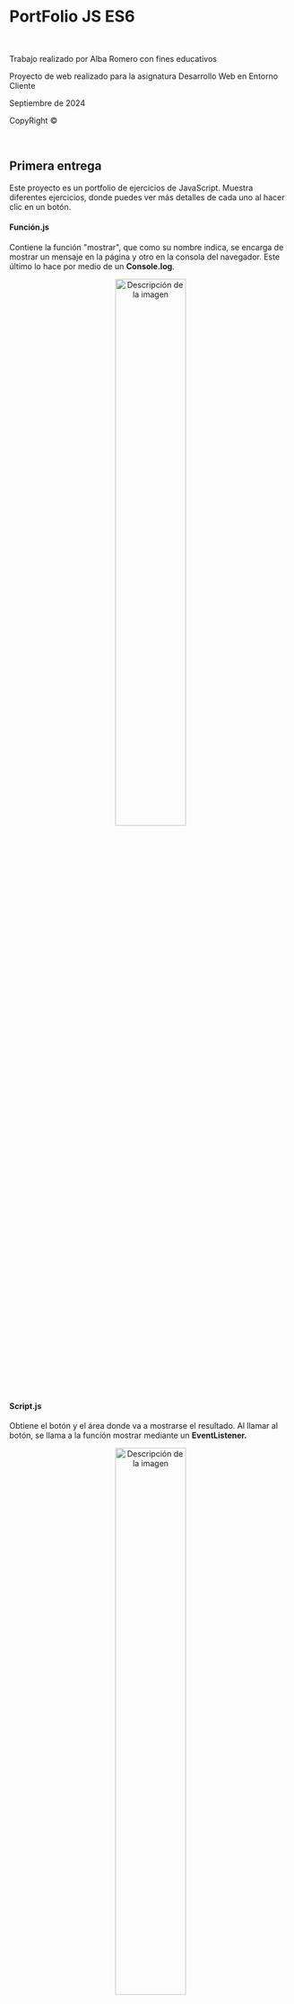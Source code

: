 <h1>PortFolio JS ES6</h1>
<br>
<p>Trabajo realizado por Alba Romero con fines educativos</p>
<p>Proyecto de web realizado para la asignatura Desarrollo Web en Entorno Cliente</p>
<p>Septiembre de 2024</p>
<p>CopyRight ©</p>
<br>
<h2>Primera entrega</h2>
<p>Este proyecto es un portfolio de ejercicios de JavaScript. Muestra diferentes ejercicios, donde puedes ver más detalles de cada uno al hacer clic en un botón.</p>
<h4>Función.js</h4>
<p>Contiene la función "mostrar", que como su nombre indica, se encarga de mostrar un mensaje en la página y otro en la consola del navegador. Este último lo hace por medio de un <strong>Console.log</strong>.</p>
<p align="center">
  <img src="PrimeraEntrega/assets/funcion.js.png" alt="Descripción de la imagen" width="50%">
</p>
<br>
<h4>Script.js</h4>
<p>Obtiene el botón y el área donde va a mostrarse el resultado. Al llamar al botón, se llama a la función mostrar mediante un <strong>EventListener.</strong></p>
<p align="center">
  <img src="PrimeraEntrega/assets/script.js.png" alt="Descripción de la imagen" width="50%">
</p>
<a href="https://albaromero6.github.io/PortFolio-JS-ES6/PrimeraEntrega/index.html" target="_blank">
  <img src="https://img.shields.io/badge/Pulsa_aquí-9acd32?style=for-the-badge" alt="Pulsa aquí">
</a>
<br>
<h2>Segunda entrega</h2>
<p>Este código en JavaScript se activa al cargar la página y se encarga de autenticar a un usuario pidiéndole su nombre de usuario y contraseña. Al inicio, se definen algunas variables que guardan el nombre de usuario y la contraseña correctos, otra para almacenar lo que el usuario ingresa, y una <strong>flag</strong> que controla si este quiere intentarlo de nuevo. Dentro de un bucle, se le pide al usuario que escriba su nombre. Hay varias validaciones:</p>
<ul>
  <li>Si el usuario no escribe nada o cancela, se muestra un <strong>Alert</strong>.</li>
  <li>Si el nombre es demasiado corto, también se avisa con un <strong>Alert</strong>.</li>
  <li>Si el nombre no coincide con el que se tiene guardado, se dice que es incorrecto mediante otro <strong>Alert</strong>.</li>
  <li>Si algo no cuadra, se pregunta si quiere volver a intentarlo mediante un <strong>Confirm</strong>.</li>
  <li>Si el usuario indica que quiere cancelar, el script termina ahí y vuelve al inicio.</li>
  <li>Si el nombre de usuario es correcto, se le solicita que ingrese la contraseña mediante un <strong>Prompt</strong>.</li>
  <li>Si acierta con la contraseña, se le da la bienvenida con otro <strong>Alert</strong> y se muestra el contenido de la página.</li>
  <li>Si se equivoca, se muestra un mensaje de error y se pregunta si quiere intentarlo de nuevo.</li>
  <li>Si acepta, la página se recarga para comenzar de nuevo.</li>
</ul>
<br>

```javascript
"use strict";

window.onload = function() {

    let nombre_usuario_cargado = "Alba";
    let contrasena_cargada = "Romero";
    let nombre_usuario;
    let intentar_de_nuevo = true;

    while (intentar_de_nuevo) 
    {
        nombre_usuario = prompt("Introduzca su nombre de usuario", "Alba");

        if (nombre_usuario === null || nombre_usuario.trim() === "") {
            alert("Debe introducir un nombre de usuario");
        } else if (nombre_usuario.length < 3) {
            alert("El nombre de usuario debe tener al menos tres caracteres");
        } else if (nombre_usuario !== nombre_usuario_cargado) {
            alert("El nombre de usuario introducido es incorrecto");
        } else {
            break;
        }

        // Pregunta si quiere volver a intentarlo
        intentar_de_nuevo = confirm("¿Desea intentarlo de nuevo?");

        if (!intentar_de_nuevo) 
        {
            return; // Sale del bucle si elige "Cancelar"
        }
    }

    // Solo pide la contraseña si el nombre de usuario es correcto
    let contrasena = prompt("Ingrese su contraseña", "Romero");

    if (contrasena === contrasena_cargada) 
    {
        alert("¡Bienvenido!");
        document.getElementById("contenido").style.display = "flex";
    } 
    else 
    {
        alert("La contraseña introducida es incorrecta");
        let de_nuevo = confirm("¿Desea intentarlo de nuevo?");

        if (de_nuevo) 
        {
            location.reload();  // Recarga la página para intentar de nuevo
        }
    }
}
```

<br>
<a href="https://albaromero6.github.io/PortFolio-JS-ES6/SegundaEntrega/index.html" target="_blank">
  <img src="https://img.shields.io/badge/Pulsa_aquí-9acd32?style=for-the-badge" alt="Pulsa aquí">
</a>
<br>
<h2>Tercera entrega</h2>
<p>
Este código JavaScript se ejecuta cuando la página web se carga. Tiene un nombre de usuario y una contraseña guardados ("Alba" y "Romero"). Cuando el usuario envía el formulario de inicio de sesión, el código evita que la página se recargue y recoge los datos que el usuario escribió. Si el nombre de usuario y la contraseña son correctos, oculta el formulario y muestra otro contenido en la página. Si los datos son incorrectos, muestra un mensaje de error y permite que el usuario intente de nuevo. En pocas palabras, este código se encarga de verificar si el usuario puede acceder o no.</p>
<br>

```javascript
"use strict"

window.onload = function() {

    let nombre_usuario_cargado = "Alba";  
    let contrasena_cargada = "Romero";

    const formulario = document.getElementById("formulario_login");

    formulario.onsubmit = function(event) {

        event.preventDefault(); // Evitar que el formulario se envíe automáticamente

        let nombre_usuario = document.getElementById("nombreUsuario").value;        // Obtener usuario
        let contrasena_usuario = document.getElementById("passWordUsuario").value;  // Obtener contraseña

        // Verificar si el nombre y la contraseña coinciden con los valores cargados
        if (nombre_usuario === nombre_usuario_cargado && contrasena_usuario === contrasena_cargada) {
            formulario.style.display = "none";                               // Ocultar formulario 
            document.getElementById("contenido").style.display = "flex";     // Mostrar contenido
        } else {
            // Si los datos son incorrectos, mostrar el mensaje de error y permitir nuevos intentos
            document.getElementById("mensaje_error").style.display = "block"; // Mostrar mensaje de error si los datos son incorrectos
            formulario.querySelector('input[type="submit"]').disabled = false; // Asegurar que el botón no esté deshabilitado
        }
    };
};
````

<br>
<a href="https://albaromero6.github.io/PortFolio-JS-ES6/TerceraEntrega/index.html" target="_blank">
  <img src="https://img.shields.io/badge/Pulsa_aquí-9acd32?style=for-the-badge" alt="Pulsa aquí">
</a>
<br>
<h2>Cuarta entrega</h2>
<h3>Cookies</h3>
<hr>
<p>En esta entrega, en comparación con la anterior, he implementado varias funciones en JavaScript para que el sistema de inicio de sesión (Log In) que ya tenía creado pueda gestionar una sesión utilizando cookies y guardar datos con localStorage. De esta manera, la experiencia del usuario será mucho más cómoda al navegar por nuestra página. Algunas de las funciones que he utilizado son las siguientes:</p>
<br>
<h4>setCookie</h4>
<p align="center">
  <img src="CuartaEntrega/assets/SetCookie.png" alt="Descripción de la imagen" width="50%">
</p>
<p>La función setCookie(name, value, hours) se utiliza para crear o actualizar una cookie en una aplicación web. Le pasas el nombre de la cookie, el valor que quieres guardar y el tiempo en horas que debe permanecer activa. La función calcula una fecha de expiración y establece la cookie con el nombre y valor proporcionados. Esto permite recordar información importante, como preferencias del usuario o el estado de su sesión</p>
<br>
<h4>getCookie</h4>
<p align="center">
  <img src="CuartaEntrega/assets/GetCookie.png" alt="Descripción de la imagen" width="50%">
</p>
<p>Esta función se utiliza para recuperar el valor de una cookie en una aplicación web. Cuando llamas a esta, le pasas el nombre de la cookie que quieres encontrar. La función busca entre todas las cookies guardadas en el navegador. Primero, revisa cada cookie para ver si coincide con el nombre que proporcionaste. Si la encuentra, devuelve su valor. Si no la encuentra, devuelve null, que significa que la cookie no existe.</p>
<br>
<h4>deleteCookie</h4>
<p align="center">
  <img src="CuartaEntrega/assets/DeleteCookie.png" alt="Descripción de la imagen" width="50%">
</p>
<p>La función deleteCookie(name) se utiliza para eliminar una cookie en una aplicación web. Para hacerlo, establece la cookie con el nombre proporcionado y le asigna una fecha de expiración en el pasado. Esto indica al navegador que la cookie ya no es válida. Al usar esta función, puedes borrar información que ya no necesitas.</p>
<br>
<h4>setSession</h4>
<p align="center">
  <img src="CuartaEntrega/assets/SetSession.png" alt="Descripción de la imagen" width="50%">
</p>
<p>La función setSession(name, value) se utiliza para guardar datos en el almacenamiento local del navegador. Le pasas un nombre para identificar el dato y un valor que deseas almacenar. Al usar esta función, puedes recordar información importante entre visitas del usuario, ya que los datos se mantendrán disponibles incluso si el navegador se cierra.</p>
<br>
<h4>getSession</h4>
<p align="center">
  <img src="CuartaEntrega/assets/GetSession.png" alt="Descripción de la imagen" width="50%">
</p>
<p>La función getSession(name) se utiliza para recuperar datos del almacenamiento local del navegador. Al llamar a esta función, le pasas el nombre del dato que quieres obtener. Si el dato existe, la función devuelve su valor; si no, devuelve null. Esto te permite acceder a información previamente almacenada.</p>
<br>
<h4>deleteSession</h4>
<p align="center">
  <img src="CuartaEntrega/assets/DeleteSession.png" alt="Descripción de la imagen" width="50%">
</p>
<p>La función deleteSession(name) se utiliza para eliminar un dato del almacenamiento local del navegador. Al llamar a esta función, le pasas el nombre del dato que deseas borrar. Esto permite limpiar la información almacenada.</p>
<br>
<h4>Lógica del código</h4>
<p>El código se ejecuta cuando el contenido del documento HTML se ha cargado completamente, para eso usamos defer. Primero, se define un usuario y una contraseña. Luego, verificamos si el usuario ya ha iniciado sesión, ya sea mediante una cookie o el almacenamiento local. Dependiendo del resultado, muestra u oculta el formulario de inicio de sesión, el contenido de la página y un botón para cerrar sesión. Cuando se envía el formulario, evita el envío automático y comprueba si los datos introducidos coinciden con las credenciales predeterminadas. Si son correctos, oculta el formulario, muestra el contenido y establece una cookie y una sesión para el usuario. Si son incorrectos, muestra un mensaje de error.Finalmente, permite cerrar la sesión al hacer clic en el botón correspondiente, eliminando la cookie y la sesión, notificando al usuario y redirigiéndolo a la página de inicio.</p>
<br>
<h3>Number</h3>
<hr>
Además, para la sección de números, he añadido una opción desplegable en la barra de navegación que, al pasar el ratón sobre ella, muestra dos opciones: "Minicalculadora" y "Conversor de bases".
<br>
<h4>Minicalculadora</h4>
<p align="center">
  <img src="CuartaEntrega/assets/Minicalculadora.png" alt="Descripción de la imagen" width="30%">
</p>
<p>Se define una variable global llamada resultado, que se inicializa en 0 y se utiliza para almacenar el resultado de las operaciones matemáticas. La función suma() obtiene dos números de los campos de entrada, los suma y actualiza resultado. Luego, llama a la función mostrarResultado() para mostrar el resultado. La función resta() también obtiene los números de los campos de entrada, realiza la resta y actualiza resultado, mostrando el resultado. La función multiplicacion() multiplica los dos números ingresados y actualiza resultado, mostrando el resultado. La función division() comprueba que el segundo número no sea cero antes de dividir, para evitar errores. Si es cero, muestra un mensaje de alerta. Si no, realiza la división y actualiza el resultado. La función valorEntero() redondea el resultado hacia abajo usando Math.floor() y lo muestra. La función parteDecimal() calcula y guarda solo la parte decimal del resultado, mostrando el resultado actualizado. La función factorial() calcula el factorial de un número ingresado. Si el número es negativo, muestra un mensaje de alerta, ya que el factorial no está definido para números negativos. La función mostrarResultado() actualiza el contenido de un elemento HTML con el ID "result" para mostrar el resultado de la operación actual.</p>
<br>

```javascript
"use strict"

let resultado = 0; // Variable para guardar el resultado 

function suma() {
    const op1 = parseFloat(document.getElementById("op1").value); 
    const op2 = parseFloat(document.getElementById("op2").value); 
    resultado = op1 + op2; 
    mostrarResultado(); 
}

function resta() {
    const op1 = parseFloat(document.getElementById("op1").value); 
    const op2 = parseFloat(document.getElementById("op2").value); 
    resultado = op1 - op2; 
    mostrarResultado(); 
}

function multiplicacion() {
    const op1 = parseFloat(document.getElementById("op1").value); 
    const op2 = parseFloat(document.getElementById("op2").value); 
    resultado = op1 * op2; 
    mostrarResultado(); 
}

function division() {
    const op1 = parseFloat(document.getElementById("op1").value); 
    const op2 = parseFloat(document.getElementById("op2").value); 

    if (op2 !== 0) { // Comprobar que el segundo operando no sea cero
        resultado = op1 / op2; 
        mostrarResultado(); 
    } else {
        alert("No se puede dividir entre cero"); 
    }
}

function valorEntero() {
    resultado = Math.floor(resultado); // Redondear hacia abajo el resultado
    mostrarResultado(); 
}

function parteDecimal() {
    const parteDecimal = resultado - Math.floor(resultado); // Calcular la parte decimal
    resultado = parteDecimal; 
    mostrarResultado(); 
}

function factorial() {
    const op1 = parseInt(document.getElementById("op1").value); // Obtener el primer operando y convertirlo a entero
    if (op1 < 0) { // Comprobar si el número es negativo
        alert("El factorial no existe para números negativos"); 
        return; 
    }
    resultado = 1; 
    for (let i = 1; i <= op1; i++) { 
        resultado *= i; 
    }
    mostrarResultado(); 
}

function mostrarResultado() {
    document.getElementById("result").innerText = resultado; 
}
```

<h4>Conversor de bases</h4>
<p align="center">
  <img src="CuartaEntrega/assets/ConversorBases.png" alt="Descripción de la imagen" width="30%">
</p>
<p>La función convertir() se encarga de convertir un número ingresado por el usuario en diferentes bases numéricas: binaria, octal y hexadecimal. Primero, obtiene el valor de un campo de entrada HTML con el ID "num1" y lo convierte a un número entero usando parseInt(). Luego, verifica si el valor ingresado es un número válido; si no lo es, muestra una alerta solicitando un número correcto y termina la ejecución de la función. Si el número es válido, procede a realizar las conversiones: utiliza toString(2) para obtener la representación binaria, toString(8) para la representación octal y toString(16).toUpperCase() para la representación hexadecimal, asegurándose de que el resultado esté en mayúsculas. Finalmente, muestra los resultados de las conversiones en elementos HTML con los IDs "resultadoBinario", "resultadoOctal" y "resultadoHexadecimal", actualizando el texto de estos elementos para reflejar los valores convertidos.</p>
<br>

```javascript
"use strict";

function convertir() {

    const num = parseInt(document.getElementById("num1").value); // Obtener el número
    if (isNaN(num)) {
        alert("Por favor, ingresa un número válido.");
        return;
    }

    // Convertir a las distintas bases
    const binario = num.toString(2);
    const octal = num.toString(8); 
    const hexadecimal = num.toString(16).toUpperCase();

    // Mostrar resultados
    document.getElementById("resultadoBinario").innerText = "Binario: " + binario;
    document.getElementById("resultadoOctal").innerText = "Octal: " + octal;
    document.getElementById("resultadoHexadecimal").innerText = "Hexadecimal: " + hexadecimal;
}
```
<br>
<a href="https://albaromero6.github.io/PortFolio-JS-ES6/CuartaEntrega/index.html" target="_blank">
  <img src="https://img.shields.io/badge/Pulsa_aquí-9acd32?style=for-the-badge" alt="Pulsa aquí">
</a>
<br>
<h2>Quinta entrega</h2>
<h3>LocalStorage</h3>
<hr>
<p>Como en la anterior entrega implementé tanto el uso de <strong>Cookies</strong> como el uso de <strong>LocalStorage</strong>, en esta he optado por implementar solo este último. Este código es un script en JavaScript que maneja un sistema de inicio y cierre de sesión usando localStorage. Al cargar la página, verifica si hay un usuario almacenado. Si hay uno, oculta el formulario de inicio de sesión y muestra el contenido de la página junto con un botón para cerrar la sesión. Si no hay un usuario, se muestra el formulario. Cuando un usuario intenta iniciar sesión, compara los datos ingresados con un nombre de usuario y contraseña predefinidos. Si coinciden, guarda el nombre de usuario en localStorage y muestra el contenido de la página; si no, muestra un mensaje de error. Al hacer clic en el botón de cerrar sesión, se elimina el nombre de usuario de localStorage y se redirige al usuario a la página de inicio.</p>

```javascript
"use strict";

// Funciones para manejar localStorage

function setSession(name, value) {
    localStorage.setItem(name, value);
}

function getSession(name) {
    return localStorage.getItem(name);
}

function deleteSession(name) {
    localStorage.removeItem(name);
}

document.addEventListener("DOMContentLoaded", function () {

    let nombre_usuario_cargado = "Alba"; 
    let contrasena_cargada = "Romero"; 

    const formulario = document.getElementById("formulario_login");
    const boton_cerrar = document.getElementById("boton_cerrar");
    const contenido = document.getElementById("contenido");
    const dropdown = document.querySelectorAll(".dropdown"); 

    // Verificar si el usuario ya ha iniciado sesión en localStorage

    const usuario = getSession("username");

    if (usuario) {
        formulario.style.display = "none";            // Ocultar el formulario si hay sesión
        contenido.style.display = "flex";             // Mostrar el contenido si hay sesión
        boton_cerrar.style.display = "flex";          // Mostrar el botón de cerrar sesión
        dropdown.forEach(dropdown => {
            dropdown.style.display = "inline-block";  // Mostrar todos los menús desplegables      
        });

    } else {
        formulario.style.display = "block";           // Mostrar el formulario si no hay sesión
        contenido.style.display = "none";             // Ocultar el contenido si no hay sesión
        boton_cerrar.style.display = "none";          // Ocultar el botón de cerrar sesión
        dropdown.forEach(dropdown => {
            dropdown.style.display = "none";          // Ocultar todos los menús desplegables
        });
    }

    formulario.onsubmit = function (event) {
        event.preventDefault();                       // Evitar que el formulario se envíe automáticamente

        let nombre_usuario = document.getElementById("nombreUsuario").value;
        let contrasena_usuario = document.getElementById("passWordUsuario").value;

        if (nombre_usuario === nombre_usuario_cargado && contrasena_usuario === contrasena_cargada) {

            formulario.style.display = "none";            // Ocultar el formulario si los datos son correctos
            contenido.style.display = "flex";             // Mostrar el contenido si los datos son correctos
            boton_cerrar.style.display = "flex";          // Mostrar el botón de cerrar sesión
            dropdown.forEach(dropdown => {
                dropdown.style.display = "inline-block";  // Mostrar todos los menús desplegables      
            });
            
            setSession("username", nombre_usuario);       // Guardar la sesión en localStorage

        } else {
            document.getElementById("mensaje_error").style.display = "block"; // Mostrar error si los datos no son correctos
        }
    };

    // Manejo del cierre de sesión
    boton_cerrar.onclick = function () {
        cerrarSesion();
    };

    function cerrarSesion() {
        deleteSession("username");                      // Eliminar la sesión de localStorage
        alert("Sesión cerrada");                        // Avisar al usuario que se cerró la sesión
        window.location.href = "index.html";            // Redirigir al inicio después de cerrar sesión
    }
});

```
<br>
<h3>String</h3>
<hr>
Además, para la sección de cadenas, he añadido una opción desplegable en la barra de navegación que, al pasar el ratón sobre ella, muestra dos opciones: "Modificador de texto" y "Modificador de texto con API".
<br>
<h4>Modificador de texto</h4>
<p align="center">
  <img src="QuintaEntrega/assets/modificadortexto.png" alt="Descripción de la imagen" width="30%">
<br> 
<p>La función <strong>toUpperCase</strong> recibe un texto como entrada y lo convierte a mayúsculas. Luego, devuelve el texto transformado.</p>

```javascript
// Función para convertir todo el texto a mayúsculas
function toUpperCase(text) {
    return text.toUpperCase();
}

```
<br>
<p>La función <strong>toLowerCase</strong> toma un texto como entrada y lo convierte a minúsculas. Luego, devuelve el texto en este nuevo formato.</p>

```javascript
// Función para convertir todo el texto a minúsculas
function toLowerCase(text) {
    return text.toLowerCase();
}

```
<br>
<p>La función <strong>uppercaseFirstLetter</strong> toma un texto como entrada y convierte la primera letra de cada palabra en mayúscula. Primero, divide el texto en palabras usando el espacio como separador mediante la función <strong>split</strong>. Luego, recorre cada palabra, cambia la primera letra a mayúscula y mantiene el resto de la palabra sin cambios. Finalmente, une todas las palabras de nuevo en un solo texto y lo devuelve.</p>

```javascript
// Función para poner en mayúsculas la primera letra de cada palabra
function uppercaseFirstLetter(text) {
    let words = text.split(' ');
    for (let i = 0; i < words.length; i++) {
        words[i] = words[i].charAt(0).toUpperCase() + words[i].slice(1);
    }
    return words.join(' ');
}

```

<br>
<p>La función <strong>uppercaseLastLetter</strong> recibe un texto y convierte la última letra de cada palabra en mayúscula. Primero, separa el texto en palabras usando espacios. Luego, recorre cada palabra y toma todos los caracteres excepto el último, y añade la última letra convertida a mayúscula. Finalmente, une todas las palabras de nuevo en un solo texto y lo devuelve.</p>

```javascript
// Función para poner en mayúsculas la última letra de cada palabra
function uppercaseLastLetter(text) {
    let words = text.split(' ');
    for (let i = 0; i < words.length; i++) {
        words[i] = words[i].slice(0, -1) + words[i].charAt(words[i].length - 1).toUpperCase();
    }
    return words.join(' ');
}

```

<br>
<p>La función <strong>lowercaseFirstLetter</strong> toma un texto como entrada y convierte la primera letra de cada palabra en minúscula. Primero, divide el texto en palabras usando el espacio como separador. Luego, recorre cada palabra, cambia la primera letra a minúscula y mantiene el resto de la palabra sin cambios. Finalmente, une todas las palabras de nuevo en un solo texto y lo devuelve.</p>

```javascript
// Función para poner en minúscula la primera letra de cada palabra
function lowercaseFirstLetter(text) {
    let words = text.split(' ');
    for (let i = 0; i < words.length; i++) {
        words[i] = words[i].charAt(0).toLowerCase() + words[i].slice(1);
    }
    return words.join(' ');
}

```

<br>
<p>La función <strong>lowercaseLastLetter</strong> recibe un texto y convierte la última letra de cada palabra en minúscula. Primero, separa el texto en palabras utilizando los espacios como separadores. Luego, recorre cada palabra, toma todos los caracteres excepto el último y añade la última letra convertida a minúscula. Finalmente, une todas las palabras nuevamente en un solo texto y lo devuelve.</p>

```javascript
// Función para poner en minúscula la última letra de cada palabra
function lowercaseLastLetter(text) {
    let words = text.split(' ');
    for (let i = 0; i < words.length; i++) {
        words[i] = words[i].slice(0, -1) + words[i].charAt(words[i].length - 1).toLowerCase();
    }
    return words.join(' ');
}

```

<br>
<p>La función <strong>uppercaseVowels</strong> toma un texto como entrada y convierte todas las vocales en mayúsculas. Utiliza el método <strong>replace</strong> con una expresión regular que busca todas las vocales en el texto. Cada vez que encuentra una vocal, la función la reemplaza por su versión en mayúscula. Al final, devuelve el texto modificado.</p>

```javascript
// Función para poner todas las vocales en mayúsculas
function uppercaseVowels(text) {
    return text.replace(/[aeiou]/g, function(match) {
        return match.toUpperCase();
    });
}

```

<br>
<p>La función <strong>lowercaseVowels</strong> toma un texto como entrada y convierte todas las vocales mayúsculas, en minúsculas. Utiliza el método <strong>replace</strong> junto con una expresión regular que busca estas vocales en el texto. Cada vez que encuentra una vocal mayúscula, la reemplaza por su versión en minúscula. Al final, devuelve el texto modificado.</p>

```javascript
// Función para poner todas las vocales en minúsculas
function lowercaseVowels(text) {
    return text.replace(/[AEIOU]/g, function(match) {
        return match.toLowerCase();
    });
}

```

<br>
<p>La función <strong>uppercaseConsonants</strong> toma un texto como entrada y convierte todas las consonantes en mayúsculas. Utiliza el método <strong>replace</strong> con una expresión regular que busca estas consonantes en el texto. Cada vez que encuentra una consonante, la reemplaza por su versión en mayúscula. Finalmente, devuelve el texto modificado.</p>

```javascript
// Función para poner todas las consonantes en mayúsculas
function uppercaseConsonants(text) {
    return text.replace(/[bcdfghjklmnpqrstvwxyz]/g, function(match) {
        return match.toUpperCase();
    });
}

```

<br>
<p>La función <strong>lowercaseConsonants</strong> recibe un texto y convierte todas las consonantes mayúsculas en minúsculas. Utiliza el método <strong>replace</strong> con una expresión regular que busca estas consonantes en el texto. Cada vez que encuentra una consonante mayúscula, la reemplaza por su versión en minúscula. Al final, devuelve el texto modificado.</p>

```javascript
// Función para poner todas las consonantes en minúsculas 
function lowercaseConsonants(text) {
    return text.replace(/[BCDFGHJKLMNPQRSTVWXYZ]/g, function(match) {
        return match.toLowerCase();
    });
}

```

<br>
<p>La función <strong>transformText</strong> es la encargada de aplicar diferentes transformaciones de texto según la acción que se le pase y el texto que se desee modificar. Recibe dos parámetros: action, que indica qué transformación aplicar, y text, que es el texto a transformar. Dentro de la función, se utiliza una estructura <strong>switch</strong> para determinar qué acción realizar. Dependiendo del valor de action, llama a la función correspondiente para realizar la transformación. Si la acción no es válida, devuelve el mensaje "Acción no válida". Al final, devuelve el resultado de la transformación.</p>

```javascript
// Función principal para manejar la transformación según el botón presionado
function transformText(action, text) {
    let result;

    switch (action) {
        case 'uppercase':
            result = toUpperCase(text);
            break;
        case 'lowercase':
            result = toLowerCase(text);
            break;
        case 'uppercaseFirst':
            result = uppercaseFirstLetter(text);
            break;
        case 'uppercaseLast':
            result = uppercaseLastLetter(text);
            break;
        case 'lowercaseFirst':
            result = lowercaseFirstLetter(text);
            break;
        case 'lowercaseLast':
            result = lowercaseLastLetter(text);
            break;
        case 'uppercaseVowels':
            result = uppercaseVowels(text);
            break;
        case 'lowercaseVowels':
            result = lowercaseVowels(text);
            break;
        case 'uppercaseConsonants':
            result = uppercaseConsonants(text);
            break;
        case 'lowercaseConsonants':
            result = lowercaseConsonants(text);
            break;
        default:
            result = "Acción no válida";
            break;
    }
    return result;
}

```

<br>
<p>La función <strong>transformAndDisplay</strong> aplica una transformación de texto a todos los elementos <textarea> con la clase texto. Primero, selecciona todos los textarea y luego, utilizando <strong>forEach</strong> , recorre cada uno para obtener el texto ingresado. A continuación, llama a la función transformText, pasando la acción de transformación y el texto obtenido, y guarda el resultado. Finalmente, actualiza el contenido del textarea con el texto transformado.</p>

```javascript
// Nueva función para manejar el botón y mostrar el resultado en el textarea
function transformAndDisplay(action) {
    const textareas = document.querySelectorAll(".texto"); // Obtener todos los textareas

    // Procesar cada textarea
    textareas.forEach((textarea) => {
        const inputText = textarea.value;                // Obtener el texto del textarea
        const result = transformText(action, inputText); // Transformar el texto
        textarea.value = result;                         // Actualizar el textarea con el texto transformado
    });
}

```

<br>
<p>La función <strong>increaseSpeed</strong> se encarga de aumentar la velocidad de un proceso que se ejecuta de forma aleatoria, estableciendo un intervalo de 1 segundo. Primero, verifica si existe una variable llamada invertalo, que representa un intervalo activo. Si está presente, utiliza clearInterval(invertalo) para detener el intervalo actual. Luego, cambia la variable intervalTime a 1000 milisegundos (1 segundo) y finalmente llama a la función startRandomTransform para reiniciar el intervalo con la nueva configuración de tiempo. Esto permite que el proceso aleatorio se ejecute más rápidamente.</p>

```javascript
// Función para aumentar la velocidad del modo aleatorio (1 segundo)
function increaseSpeed() {
    if (invertalo) {
        clearInterval(invertalo);     // Detiene el intervalo actual
        intervalTime = 1000;          // Cambia el tiempo a 1 segundo
        startRandomTransform();       // Reinicia el intervalo con el nuevo tiempo
    }
}

```

<br>
<p>La función <strong>decreaseSpeed</strong> se utiliza para disminuir la velocidad de un proceso que se ejecuta de forma aleatoria, estableciendo un intervalo de 5 segundos. Primero, verifica si hay un intervalo activo mediante la variable invertalo. Si existe, llama a clearInterval(invertalo) para detener el intervalo actual. Luego, actualiza la variable intervalTime a 5000 milisegundos (5 segundos) y finalmente invoca la función startRandomTransform para reiniciar el intervalo con el nuevo tiempo. Esto hace que el proceso aleatorio se ejecute más lentamente.</p>

```javascript
// Función para disminuir la velocidad del modo aleatorio (5 segundos)
function decreaseSpeed() {
    if (invertalo) { 
        clearInterval(invertalo);      // Detiene el intervalo actual
        intervalTime = 5000;           // Cambia el tiempo a 5 segundos
        startRandomTransform();        // Reinicia el intervalo con el nuevo tiempo
    }
}

```

<br>
<p>La función <strong>startRandomTransform</strong> inicia un proceso de transformación aleatoria de texto, configurado para ejecutarse cada 3 segundos por defecto. Primero, define un array actions que contiene diferentes acciones de transformación de texto. Antes de crear un nuevo intervalo, verifica si ya hay uno activo mediante la variable invertalo y, si es así, lo detiene usando clearInterval(invertalo). Luego, establece un nuevo intervalo con setInterval, que selecciona aleatoriamente una acción del array cada X segundos (definido por intervalTime). Para cada acción elegida, llama a la función transformAndDisplay, que aplica la transformación al texto y lo muestra en el <textarea>.</p>

```javascript
// Función para iniciar la transformación aleatoria (inicia con 3 segundos por defecto)
function startRandomTransform() {
    const actions = ['uppercase', 'lowercase', 'uppercaseFirst', 'uppercaseLast', 'lowercaseFirst', 
        'lowercaseLast', 'uppercaseVowels', 'lowercaseVowels', 'uppercaseConsonants', 'lowercaseConsonants'];

    // Detenemos cualquier intervalo existente antes de crear uno nuevo
    if (invertalo) {
        clearInterval(invertalo);
    }

    // Intervalo que ejecutará la transformación cada X segundos 
    invertalo = setInterval(() => {
        // Selecciona una acción aleatoria del array
        const randomAction = actions[Math.floor(Math.random() * actions.length)];
        // Llama a la función que transforma y muestra el texto en el textarea
        transformAndDisplay(randomAction);
    }, intervalTime);
}

```

<br>
<p>La función <strong>stopRandomTransform</strong> se encarga de detener el proceso de transformación aleatoria de texto. Primero, verifica si hay un intervalo activo mediante la variable invertalo. Si existe, llama a clearInterval(invertalo) para detener el intervalo en ejecución. Luego, resetea la variable invertalo a null, lo que indica que no hay ningún intervalo activo.</p>

```javascript
// Función para detener la transformación aleatoria
function stopRandomTransform() {
    if (invertalo) { 
        clearInterval(invertalo);       // Detiene el intervalo
        invertalo = null;               // Resetea el ID del intervalo
    }
}

```

<br>
<h4>Modificador de texto con API</h4>
<p align="center">
  <img src="QuintaEntrega/assets/modificadortextoapi.png" alt="Descripción de la imagen" width="30%">
<br> 

<p>La función <strong>getTextFromAPI</strong> obtiene un nombre y una imagen de un personaje de la API de Rick and Morty. Primero, selecciona todos los <textarea> y el elemento de imagen. Luego, realiza una solicitud a la API para obtener la lista de personajes. Si la respuesta es exitosa, elige un personaje aleatorio, actualiza los <textarea> con su nombre y muestra la imagen del personaje. Si ocurre algún error, lo muestra en la consola.</p>
<br>
<p> La palabra clave <strong>async</strong> se utiliza para declarar que una función contiene operaciones asíncronas, lo que permite que el código se ejecute sin bloquear el hilo principal del programa. Esto es especialmente útil en operaciones que pueden tardar, como las solicitudes a una API, ya que permite que otras tareas continúen ejecutándose mientras se espera la respuesta. El método <strong>fetch</strong> se emplea para realizar solicitudes HTTP asíncronas de manera sencilla y eficiente.</p>

```javascript
// Función para obtener texto de la API
async function getTextFromAPI() {
    const textareas = document.querySelectorAll(".texto");
    const imageElement = document.getElementById("characterImage"); 

    try {
        const response = await fetch('https://rickandmortyapi.com/api/character'); // Obtener todos los personajes
        if (!response.ok) {
            throw new Error('Error en la respuesta de la API');
        }
        const data = await response.json(); // Obtener los datos en formato JSON
        
        // Elegir un personaje aleatoriamente
        const randomIndex = Math.floor(Math.random() * data.results.length);
        const apiText = data.results[randomIndex].name;   // Obtener el nombre del personaje
        const apiImage = data.results[randomIndex].image; // Obtener la imagen del personaje
        
        // Procesar cada textarea y mostrar el texto recibido
        textareas.forEach((textarea) => {
            textarea.value = apiText; // Actualizar el textarea con el texto de la API
        });

        // Mostrar la imagen del personaje
        imageElement.src = apiImage; 
        imageElement.alt = apiText; 
        imageElement.style.display = 'block';  // Mostrar la imagen
    } catch (error) {
        console.error('Error al obtener el texto de la API:', error);
    }
}

```

<br>
<a href="https://albaromero6.github.io/PortFolio-JS-ES6/QuintaEntrega/index.html#" target="_blank">
  <img src="https://img.shields.io/badge/Pulsa_aquí-9acd32?style=for-the-badge" alt="Pulsa aquí">
</a>
<br>
<h2>Sexta entrega</h2>
<h3>IndexedDB</h3>
<hr>
<p>Este código implementa un sistema de autenticación utilizando IndexedDB, que guarda localmente el estado de la sesión en el navegador. La base de datos, llamada "LoginDB", contiene un almacén "SessionStore" donde se guarda el estado de inicio de sesión mediante un valor booleano. Al cargar la página, el sistema verifica si el usuario ya había iniciado sesión previamente, y si es así, muestra el contenido restringido y oculta el formulario de inicio. Cuando el usuario completa el formulario de inicio de sesión, se validan las credenciales con los valores almacenados. Si coinciden, se registra el inicio de sesión en IndexedDB y se muestra el contenido restringido. Al cerrar la sesión, se elimina este registro de la base de datos, se muestra un mensaje de alerta y se redirige al usuario a la página de inicio.</p>

```javascript
"use strict";

// Configuración de IndexedDB
const dbName = "LoginDB";
const storeName = "SessionStore";

// Función para abrir la base de datos
function openDB() {
    return new Promise((resolve, reject) => {
        const request = indexedDB.open(dbName, 1);

        request.onupgradeneeded = function (event) {
            const db = event.target.result;
            if (!db.objectStoreNames.contains(storeName)) {
                db.createObjectStore(storeName, { keyPath: "id" });
            }
        };

        request.onsuccess = function (event) {
            resolve(event.target.result);
        };

        request.onerror = function (event) {
            reject("Error al abrir la base de datos: " + event.target.errorCode);
        };
    });
}

// Funciones para manejar la sesión
function setSessionInDB(value) {
    openDB().then(db => {
        const transaction = db.transaction(storeName, "readwrite");
        const store = transaction.objectStore(storeName);
        store.put({ id: "sessionStatus", loggedIn: value });
    });
}

function getSessionFromDB() {
    return new Promise((resolve) => {
        openDB().then(db => {
            const transaction = db.transaction(storeName, "readonly");
            const store = transaction.objectStore(storeName);
            const request = store.get("sessionStatus");

            request.onsuccess = function () {
                resolve(request.result ? request.result.loggedIn : false);
            };

            request.onerror = function () {
                resolve(false);
            };
        });
    });
}

function deleteSessionFromDB() {
    openDB().then(db => {
        const transaction = db.transaction(storeName, "readwrite");
        const store = transaction.objectStore(storeName);
        store.delete("sessionStatus");
    });
}

document.addEventListener("DOMContentLoaded", function () {
    let nombre_usuario_cargado = "Alba";
    let contrasena_cargada = "Romero";

    const formulario = document.getElementById("formulario_login");
    const boton_cerrar = document.getElementById("boton_cerrar");
    const contenido = document.getElementById("contenido");
    const dropdown = document.querySelectorAll(".dropdown");

    // Verificar si el usuario ya ha iniciado sesión
    getSessionFromDB().then(isLoggedIn => {
        if (isLoggedIn) {
            formulario.style.display = "none";
            contenido.style.display = "flex";
            boton_cerrar.style.display = "flex";
            dropdown.forEach(dropdown => {
                dropdown.style.display = "inline-block";
            });
        } else {
            formulario.style.display = "block";
            contenido.style.display = "none";
            boton_cerrar.style.display = "none";
            dropdown.forEach(dropdown => {
                dropdown.style.display = "none";
            });
        }
    });

    formulario.onsubmit = function (event) {
        event.preventDefault();

        let nombre_usuario = document.getElementById("nombreUsuario").value;
        let contrasena_usuario = document.getElementById("passWordUsuario").value;

        if (nombre_usuario === nombre_usuario_cargado && contrasena_usuario === contrasena_cargada) {
            formulario.style.display = "none";
            contenido.style.display = "flex";
            boton_cerrar.style.display = "flex";
            dropdown.forEach(dropdown => {
                dropdown.style.display = "inline-block";
            });

            setSessionInDB(true); // Guardar la sesión en IndexedDB
        } else {
            document.getElementById("mensaje_error").style.display = "block";
        }
    };

    // Manejo del cierre de sesión
    boton_cerrar.onclick = function () {
        cerrarSesion();
    };

    // Eliminar la sesión de IndexedDB y mostrar un Alert
    function cerrarSesion() {
        deleteSessionFromDB(); 
        alert("Sesión cerrada");
        window.location.href = "index.html";
    }
});

```

<br>
<h3>Array</h3>
<hr>
Además, para la sección de Array, he añadido una opción desplegable en la barra de navegación que, al pasar el ratón sobre ella, muestra una opcion: "Operador de matrices".
<br>
<h4>Operador de matrices</h4>
<p align="center">
  <img src="SextaEntrega/assets/operadormatrices.png" alt="Descripción de la imagen" width="30%">
<br>
<p>La función <strong>generarMatrices</strong> obtiene valores ingresados por el usuario para crear dos matrices cuadradas, matrixA y matrixB, con elementos aleatorios dentro de un rango definido. Primero, toma los valores de "dimensión", "rango inferior" y "rango superior" desde elementos del DOM y valida que estén completos, que la dimensión sea un número positivo, y que los límites del rango sean números válidos con el superior mayor al inferior. Si los datos ingresados cumplen con las validaciones, la función limpia cualquier matriz previamente mostrada y luego genera matrixA y matrixB utilizando la función createMatrix. Finalmente, generarMatrices llama a displayMatrix para mostrar ambas matrices en contenedores específicos.</p>

```javascript
function generarMatrices() {
    const dimension = document.getElementById("dimension").value;
    const rangoInferior = document.getElementById("rangoInferior").value;
    const rangoSuperior = document.getElementById("rangoSuperior").value;
    
    // Validar campos
    if (dimension === "" || rangoInferior === "" || rangoSuperior === "") {
        alert("Por favor, completa todos los campos.");
        return;
    }

    if (isNaN(dimension) || dimension <= 0) {
        alert("Por favor, introduce una dimensión válida.");
        return;
    }

    // Convertir los rangos a números para la comparación
    const lower = parseInt(rangoInferior);
    const upper = parseInt(rangoSuperior);
    
    if (isNaN(lower) || isNaN(upper)) {
        alert("Por favor, introduce valores válidos para el rango.");
        return;
    }

    if (upper <= lower) {
        alert("El rango superior debe ser mayor que el rango inferior.");
        return;
    }

    // Limpiar el contenedor antes de generar nuevas matrices
    clearResults();

    matrixA = createMatrix(dimension, lower, upper);
    matrixB = createMatrix(dimension, lower, upper);

    // Mostrar las matrices A y B en contenedores separados
    displayMatrix(matrixA, "Matriz A", "matrixAContainer");
    displayMatrix(matrixB, "Matriz B", "matrixBContainer");
}

```
<br>
<p>La función <strong>createMatrix</strong> genera una matriz cuadrada de tamaño dimension x dimension con valores aleatorios en el rango definido por rangoInferior y rangoSuperior. Primero, convierte los valores de dimensión y rango en enteros. Luego, utiliza Array.from() para crear un array de x filas, y en cada fila, crea otro artay de x columnas. Cada elemento en estas columnas se llena con un número aleatorio generado mediante Math.random().</p>

```javascript
function createMatrix(dimension, rangoInferior, rangoSuperior) {
    const dim = parseInt(dimension);
    const lower = parseInt(rangoInferior);
    const upper = parseInt(rangoSuperior);
    return Array.from({ length: dim }, () =>
        Array.from({ length: dim }, () => 
            Math.floor(Math.random() * (upper - lower + 1)) + lower
        )
    );
}

```
<br>
<p>La función <strong>displayMatrix</strong> muestra una matriz en formato de tabla HTML dentro de un contenedor específico de la página. Primero, localiza el elemento HTML correspondiente a containerId y crea un encabezado que asigna el texto del título, el cual se agrega al contenedor. Luego, crea una tabla y la va llenando fila por fila, mostrando la matriz formateada como una tabla en el HTML.</p>

```javascript
function displayMatrix(matrix, title, containerId) {
    const container = document.getElementById(containerId);
    const titleElement = document.createElement("h3");
    titleElement.textContent = title;
    container.appendChild(titleElement);

    const table = document.createElement("table");
    matrix.forEach(row => {
        const tr = document.createElement("tr");
        row.forEach(value => {
            const td = document.createElement("td");
            td.textContent = value;
            tr.appendChild(td);
        });
        table.appendChild(tr);
    });
    container.appendChild(table);
}

```
<br>
<p>La función <strong>sumaMatrices</strong> suma dos matrices previamente generadas, matrixA y matrixB, y muestra el resultado en una tabla HTML. Primero, verifica si ambas matrices existen y contienen datos; si no, muestra una alerta indicando que se deben generar las matrices antes de realizar la suma. Luego, utiliza map para recorrer cada fila y columna de ambas matrices, sumando los elementos correspondientes y almacenando los resultados. Después, limpia el contenedor donde se mostrará el resultado y finalmente llama a displayMatrix para mostrar el resultado bajo el título "Suma" en el contenedor.</p>

```javascript
function sumaMatrices() {
    if (!matrixA.length || !matrixB.length) {
        alert("Genera las matrices primero");
        return;
    }
    
    const resultMatrix = matrixA.map((row, i) => 
        row.map((val, j) => val + matrixB[i][j])
    );

    // Limpiar el contenedor de resultados antes de mostrar el nuevo resultado
    clearResults();
    displayMatrix(resultMatrix, "Suma", "operationResult");
}

```
<br>
<p>La función <strong>restaMatrices</strong> realiza la resta de dos matrices generadas previamente, matrixA y matrixB, y muestra el resultado en la página. Primero, verifica si ambas matrices existen y contienen datos; si alguna no está generada, muestra una alerta indicando que deben generarse antes de continuar. Luego, utiliza map para recorrer cada fila y columna, restando los elementos correspondientes y almacenando el resultado. Después, limpia el contenedor de resultados usando clearResults y llama a displayMatrix para mostrar el resultado bajo el título "Resta" en el contenedor.</p>

```javascript
function restaMatrices() {
    if (!matrixA.length || !matrixB.length) {
        alert("Genera las matrices primero");
        return;
    }
    
    const resultMatrix = matrixA.map((row, i) => 
        row.map((val, j) => val - matrixB[i][j])
    );

    // Limpiar el contenedor de resultados antes de mostrar el nuevo resultado
    clearResults();
    displayMatrix(resultMatrix, "Resta", "operationResult");
}

```
<br>
<p>La función <strong>multiplicacionMatrices</strong> calcula el producto de dos matrices cuadradas, matrixA y matrixB, y muestra el resultado en la página. Primero, verifica que ambas matrices estén generadas; de lo contrario, muestra una alerta solicitando que se creen antes de realizar la operación. Luego, inicializa el resultado como una matriz cuadrada de la misma dimensión, llenándola inicialmente con ceros. Para calcular cada elemento, la función utiliza tres bucles anidados: el primero recorre las filas, el segundo las columnas, y el tercero realiza la multiplicación de cada elemento de la fila de matrixA por el correspondiente elemento de la columna de matrixB, acumulando el resultado. Finalmente, limpia el contenedor de resultados con clearResults y llama a displayMatrix para mostrar el resultado bajo el título "Multiplicación" en el contenedor.</p>

```javascript
function multiplicacionMatrices() {
    if (!matrixA.length || !matrixB.length) {
        alert("Genera las matrices primero");
        return;
    }
    
    const dimension = matrixA.length;
    const resultMatrix = Array.from({ length: dimension }, () => 
        Array(dimension).fill(0)
    );

    for (let i = 0; i < dimension; i++) {
        for (let j = 0; j < dimension; j++) {
            for (let k = 0; k < dimension; k++) {
                resultMatrix[i][j] += matrixA[i][k] * matrixB[k][j];
            }
        }
    }

    // Limpiar el contenedor de resultados antes de mostrar el nuevo resultado
    clearResults();
    displayMatrix(resultMatrix, "Multiplicación", "operationResult");
}


```
<br>
<p>La función <strong>clearResults</strong> se encarga de limpiar el contenido de los contenedores donde se muestran las matrices y el resultado de las operaciones en la página. Para ello, selecciona los elementos del DOM con los identificadores que corresponden a los contenedores de matrixA, matrixB y el resultado de cualquier operación (como suma, resta o multiplicación). Luego, establece el contenido HTML de cada uno de estos contenedores a una cadena vacía (''), eliminando así cualquier tabla o resultado previo que se haya mostrado. Esto garantiza que, al realizar una nueva operación, los resultados anteriores no interfieran con los nuevos.</p>

```javascript
function clearResults() {
    const matrixAContainer = document.getElementById("matrixAContainer");
    const matrixBContainer = document.getElementById("matrixBContainer");
    const operationResult = document.getElementById("operationResult");
    
    matrixAContainer.innerHTML = '';
    matrixBContainer.innerHTML = '';
    operationResult.innerHTML = ''; // Limpiar resultados de operaciones
}

```
<br>
<p>La función <strong>generarValoresAleatorios</strong> asigna valores aleatorios para los parámetros de dimensión y rango de dos matrices, y luego llama a la función generarMatrices para crear y mostrar estas matrices en la página. Primero, genera un valor aleatorio entre 2 y 6 para la dimension de la matriz. Luego, utiliza un bucle do...while para asignar valores aleatorios entre 1 y 6 para el rango inferior y entre 7 y 89 para el rango superior. Asegurándose de que rango superior sea mayor que rango inferior. Una vez generados estos valores, la función los asigna a los campos de entrada correspondientes en el DOM, y finalmente invoca a generarMatrices para crear y mostrar las matrices en base a estos valores aleatorios. Esto permite generar matrices con diferentes dimensiones y rangos sin intervención manual.</p>

```javascript
function generarValoresAleatorios() {

    const dimension = Math.floor(Math.random() * (6 - 2 + 1)) + 2; // Aleatorio entre 2 y 6
    let rangoInferior, rangoSuperior;

    // Asegurarse de que el rango superior sea mayor que el rango inferior
    do {
        rangoInferior = Math.floor(Math.random() * (6 - 1 + 1)) + 1; // Aleatorio entre 1 y 6
        rangoSuperior = Math.floor(Math.random() * (89 - 7 + 1)) + 7; // Aleatorio entre 7 y 89
    } while (rangoSuperior <= rangoInferior); // Asegurarse de que el rango superior sea mayor

    // Establecer los valores en los inputs
    document.getElementById("dimension").value = dimension;
    document.getElementById("rangoInferior").value = rangoInferior;
    document.getElementById("rangoSuperior").value = rangoSuperior;

    // Generar las matrices
    generarMatrices();
}

```
<br>
<p>La función <strong>operacionAleatoria</strong> inicia un proceso que ejecuta operaciones de matrices de manera aleatoria en intervalos regulares. Primero, verifica si ya existe un intervalo de operación en curso, y si es así, lo limpia utilizando clearInterval para evitar la ejecución simultánea de múltiples intervalos. Luego, establece un nuevo intervalo utilizando setInterval(), que se ejecuta cada x milisegundos. Dentro de este intervalo, se define un array operaciones que contiene las funciones de suma, resta y multiplicación de matrices. La función selecciona aleatoriamente una de estas operaciones usando Math.random() y la ejecuta. De esta forma, operacionAleatoria permite realizar automáticamente cálculos entre las matrices generadas a intervalos regulares.</p>

```javascript
function operacionAleatoria() {
    // Limpiar si hay un intervalo existente antes de iniciar uno nuevo
    if (operationInterval) {
        clearInterval(operationInterval);
    }

    // Iniciar un nuevo intervalo
    operationInterval = setInterval(() => {
        const operaciones = [sumaMatrices, restaMatrices, multiplicacionMatrices];
        const randomOperation = operaciones[Math.floor(Math.random() * operaciones.length)];
        
        randomOperation(); // Ejecutar una operación aleatoria
    }, intervalDuration); 
}
```
<br>
<p>La función <strong>detenerOperaciones</strong> se encarga de detener la ejecución de operaciones aleatorias sobre las matrices al limpiar el intervalo activo. Utiliza clearInterval para detener cualquier operación que se esté ejecutando en ese momento, lo que evita que se sigan llamando a las funciones de suma, resta o multiplicación de matrices. Luego, establece operationInterval en null, lo que asegura que la variable no apunte a un intervalo inexistente, permitiendo así que futuras invocaciones a operacionAleatoria puedan reiniciar un nuevo intervalo correctamente. Esta función proporciona un control sobre el proceso de operaciones aleatorias, permitiendo al usuario pausar la actividad en cualquier momento.</p>

```javascript
function detenerOperaciones() {
    clearInterval(operationInterval);
    operationInterval = null; //Vaciar el intervalo
}
```
<br>
<p>La función <strong>cambiarVelocidad</strong> permite ajustar la velocidad de ejecución de las operaciones aleatorias sobre las matrices, dependiendo de la acción especificada por el usuario. Si la acción es 'aumentar', la duración del intervalo se establece en 2000 milisegundos (2 segundos); si la acción es 'disminuir', se cambia a 6000 milisegundos (6 segundos). Después de modificar la duración, la función verifica si hay un intervalo de operaciones activo. Si existe, limpia el intervalo actual usando clearInterval, y luego reinicia el proceso de operaciones aleatorias llamando a operacionAleatoria, de modo que las nuevas operaciones se ejecuten con la nueva duración especificada.</p>

```javascript
function cambiarVelocidad(accion) {

    if (accion === 'aumentar') {
        intervalDuration = 2000; // Cambiar a 2 segundos
    } else if (accion === 'disminuir') {
        intervalDuration = 6000; // Cambiar a 6 segundos
    }

    // Reinicio si ya hay un intervalo activo
    if (operationInterval) {
        clearInterval(operationInterval);
        operacionAleatoria(); // Reinicio el intervalo con la nueva duración
    }
}
```
<br>
<a href="https://albaromero6.github.io/PortFolio-JS-ES6/SextaEntrega/index.html#" target="_blank">
  <img src="https://img.shields.io/badge/Pulsa_aquí-9acd32?style=for-the-badge" alt="Pulsa aquí">
</a>

<h2>Septa entrega</h2>
<h3>Almacenamiento con Cookies, LocalStorage, SessiónStorage e IndexedDB</h3>
<hr>
<p>En esta entrega, hemos desarrollado un sistema CRUD básico que interactúa con diferentes mecanismos de almacenamiento web: cookies, Storage e IndexedDB. El objetivo principal es implementar un formulario que permita almacenar datos, visualizarlos dinámicamente en una tabla y gestionar su persistencia. Los datos iniciales se cargarán desde una API al acceder a la página en el caso de IndexedDB, y el usuario podrá agregar más datos desde la API mediante botones para cargar uno o varios datos a la vez. Además, cada entrada en la tabla tendrá un botón para eliminar los datos almacenados, lo que actualizará la visualización en tiempo real.</p>
<br>
<h3>Cookies</h3>
<hr>
<p>Este código permite gestionar cookies en una página web mediante un conjunto de funciones escritas en JavaScript. Al cargar la página, se ejecuta un evento que muestra las cookies almacenadas en una tabla. Para ello, se llama a la función mostrarDatosCookies(), que se encarga de recorrer las cookies guardadas y presentarlas de manera dinámica. Además, se configura un botón de "guardarCookie" que, al ser clicado, ejecuta la función guardarEnCookies(), encargada de agregar nuevas cookies o editar las existentes.</p>

```javascript
"use strict";

document.addEventListener('DOMContentLoaded', function() {
    // Mostrar los datos de las cookies cuando la página se carga
    mostrarDatosCookies();

    // Manejar el guardado de las cookies
    document.getElementById('guardarCookie').addEventListener('click', function() {
        guardarEnCookies();
    });
});

// Variable para saber si estamos editando un elemento
let isEditingCookie = false;
let editIndexCookie = -1;

```
<p>La función <strong>guardarEnCookies()</strong> recoge los valores del nombre y el valor de la cookie desde un formulario en la página. Si ambos campos están completos, se crea un objeto con la información. Si el usuario está editando una cookie (esto se indica mediante la variable isEditingCookie), se actualiza la cookie existente en lugar de agregar una nueva. Después, las cookies se almacenan nuevamente en el navegador, y se limpia el formulario para permitir el ingreso de nuevos datos. La tabla de cookies se actualiza con la nueva información.</p>

```javascript
// Función para guardar o editar una cookie
function guardarEnCookies() {
    const nombreCookie = document.getElementById('nombreCookie').value;
    const valorCookie = document.getElementById('valorCookie').value;

    if (nombreCookie && valorCookie) {
        // Crear un objeto con la información del nombre y valor de la cookie
        const cookieItem = {
            nombre: nombreCookie,
            valor: valorCookie
        };

        // Recuperar los datos de las cookies existentes
        let datosCookies = obtenerCookies() || [];

        if (isEditingCookie) {
            // Si estamos en modo edición, actualizamos la cookie
            datosCookies[editIndexCookie] = cookieItem;
            isEditingCookie = false;  // Desactivamos el modo edición
        } else {
            // Si no estamos editando, simplemente agregamos la nueva cookie
            datosCookies.push(cookieItem);
        }

        // Guardar las cookies actualizadas
        guardarCookies(datosCookies);

        // Limpiar los campos de entrada
        document.getElementById('nombreCookie').value = '';
        document.getElementById('valorCookie').value = '';

        // Actualizar la tabla de cookies
        mostrarDatosCookies();
    } else {
        alert("Por favor, completa ambos campos.");
    }
}
```

<p>La función <strong>mostrarDatosCookies()</strong> es responsable de generar la tabla que muestra las cookies en la interfaz. Si no hay cookies almacenadas, se muestra un mensaje indicando que no hay datos. Si existen cookies, la función recorre cada una de ellas y genera una fila en la tabla con el nombre, valor y dos botones: uno para editar y otro para eliminar la cookie seleccionada. Los botones permiten al usuario modificar o eliminar las cookies con facilidad.</p>

```javascript
// Función para mostrar los datos de las cookies en la tabla
function mostrarDatosCookies() {
    const tabla = document.getElementById('tablaCookies');
    tabla.innerHTML = '';  // Limpiar la tabla antes de agregar los nuevos datos

    // Obtener los datos de las cookies
    let datosCookies = obtenerCookies() || [];

    if (datosCookies.length === 0) {
        // Si no hay cookies, mostrar un mensaje en la tabla
        const row = document.createElement('tr');
        row.innerHTML = `<td colspan="3" style="text-align: center;">No hay datos almacenados</td>`;
        tabla.appendChild(row);
    } else {
        // Recorrer los datos y agregar filas a la tabla
        datosCookies.forEach((cookie, index) => {
            const row = document.createElement('tr');

            // Crear las celdas para el nombre, valor y acción
            row.innerHTML = `
                <td>${cookie.nombre}</td>
                <td>${cookie.valor}</td>
                <td>
                    <button id="editar-${index}" class="update" onclick="editarCookie(${index})">Editar</button>
                    <button id="eliminar-${index}" class="delete" onclick="eliminarCookie('${cookie.nombre}')">Borrar</button>
                </td>
            `;

            // Añadir la fila a la tabla
            tabla.appendChild(row);
        });
    }
}
```

<p>Si se desea editar una cookie, la función <strong>editarCookie(index)</strong> se activa cuando se hace clic en el botón "Editar". Esta función carga los datos de la cookie seleccionada en los campos del formulario para que el usuario pueda modificarlos. Además, cambia el estado de la edición para que, al hacer clic en el botón "Guardar", se actualice la cookie en lugar de agregar una nueva.</p>

```javascript
// Función para editar una cookie
function editarCookie(index) {
    // Obtener las cookies almacenadas
    let datosCookies = obtenerCookies() || [];

    // Cargar los datos de la cookie seleccionada
    const cookie = datosCookies[index];
    document.getElementById('nombreCookie').value = cookie.nombre;
    document.getElementById('valorCookie').value = cookie.valor;

    // Cambiar el estado para editar la cookie
    isEditingCookie = true;
    editIndexCookie = index;
}
```

<p>Por otro lado, la función <strong>eliminarCookie(nombreCookie)</strong> permite eliminar una cookie tanto del navegador como de la lista de cookies almacenadas en el código. Para ello, se establece una fecha de expiración en el pasado (1 de enero de 1970), lo que hace que el navegador elimine la cookie. Después de eliminarla, se actualiza la lista de cookies y se vuelve a mostrar la tabla sin la cookie eliminada.</p>

```javascript
// Función para eliminar una cookie
function eliminarCookie(nombreCookie) {
    // Eliminar la cookie del navegador
    document.cookie = `${nombreCookie}=; expires=Thu, 01 Jan 1970 00:00:00 UTC; path=/`;

    // Obtener las cookies almacenadas
    let datosCookies = obtenerCookies() || [];

    // Filtrar las cookies para eliminar la cookie con el nombre indicado
    datosCookies = datosCookies.filter(cookie => cookie.nombre !== nombreCookie);

    // Guardar las cookies actualizadas
    guardarCookies(datosCookies);

    // Actualizar la tabla de cookies
    mostrarDatosCookies();
}
```

<p>El código también incluye funciones auxiliares como <strong>obtenerCookies()</strong>, que recupera todas las cookies del navegador y las convierte en un array de objetos con el nombre y el valor de cada cookie, y <strong>guardarCookies(datosCookies)</strong>, que guarda las cookies en el navegador, primero limpiando las cookies existentes y luego estableciendo nuevas con un tiempo de expiración de 1 minuto.</p>

```javascript
// Función para obtener las cookies
function obtenerCookies() {
    const cookies = document.cookie.split(';');
    let cookieArray = [];

    cookies.forEach(cookie => {
        const [nombre, valor] = cookie.trim().split('=');
        if (nombre && valor) {
            cookieArray.push({ nombre, valor });
        }
    });

    return cookieArray;
}
```

```javascript
// Función para guardar las cookies
function guardarCookies(datosCookies) {
    // Limpiar las cookies actuales
    document.cookie = "datosCookies=; expires=Thu, 01 Jan 1970 00:00:00 UTC; path=/";

    // Guardar cada cookie
    datosCookies.forEach(cookie => {
        // Establecer la cookie con una duración de expiración en 1 minuto
        document.cookie = `${cookie.nombre}=${cookie.valor}; path=/; max-age=60`;
    });
}
```
<br>
<h3>LocalStorage</h3>
<hr>
<p>Este código permite gestionar datos almacenados en el localStorage de un navegador, ofreciendo funcionalidades para agregar, editar y eliminar datos de forma persistente. Al cargar la página, se ejecuta la función mostrarDatos(), que se encarga de mostrar todos los datos previamente almacenados en localStorage en una tabla. Además, se configura un evento para el botón "guardarStorage", de modo que al hacer clic, se llame a la función guardarEnLocalStorage(), que gestiona tanto la adición de nuevos datos como la edición de datos ya existentes.</p>

```javascript
"use strict";

document.addEventListener('DOMContentLoaded', function() {
    // Mostrar los datos guardados cuando la página se carga
    mostrarDatos();

    // Manejar el guardado en el localStorage
    document.getElementById('guardarStorage').addEventListener('click', function() {
        guardarEnLocalStorage();
    });
});

// Variable para saber si estamos editando un elemento
let isEditing = false;
let editIndex = -1;

```

<p>La función <strong>guardarEnLocalStorage()</strong> recoge el nombre y el valor desde los campos del formulario. Si ambos campos están completos, crea un objeto con la información y lo añade a una lista de datos obtenida de localStorage. Si el sistema está en modo edición, actualiza el item correspondiente en la lista; si no está editando, agrega el nuevo objeto. Luego, la lista actualizada se guarda nuevamente en el localStorage y los campos del formulario se limpian. Finalmente, se vuelve a actualizar la tabla con los datos más recientes.</p>

```javascript
// Función para guardar o editar en localStorage
function guardarEnLocalStorage() {
    const nombreStorage = document.getElementById('nombreStorage').value;
    const valorStorage = document.getElementById('valorStorage').value;

    if (nombreStorage && valorStorage) {
        // Crear un objeto con la información del nombre y valor
        const item = {
            nombre: nombreStorage,
            valor: valorStorage
        };

        // Recuperar los datos existentes del localStorage
        let datosStorage = JSON.parse(localStorage.getItem('datosLocalStorage')) || [];

        if (isEditing) {
            // Si estamos en modo edición, actualizamos el item
            datosStorage[editIndex] = item;
            isEditing = false;  // Desactivamos el modo edición
        } else {
            // Si no estamos editando, simplemente agregamos el nuevo item
            datosStorage.push(item);
        }

        // Guardar el array actualizado de vuelta en localStorage
        localStorage.setItem('datosLocalStorage', JSON.stringify(datosStorage));

        // Limpiar los campos de entrada
        document.getElementById('nombreStorage').value = '';
        document.getElementById('valorStorage').value = '';

        // Actualizar la tabla de datos
        mostrarDatos();
    } else {
        alert("Por favor, completa ambos campos.");
    }
}
```

<p>La función <strong>mostrarDatos()</strong> es la encargada de mostrar los datos almacenados en una tabla en la interfaz del usuario. Si no hay datos en localStorage, se muestra un mensaje indicando que no hay elementos almacenados. Si existen, recorre la lista de datos y genera una fila por cada elemento, mostrando su nombre y valor junto a dos botones: uno para editar y otro para eliminar el item seleccionado. Los botones permiten interactuar con cada dato individualmente.</p>

```javascript
function mostrarDatos() {
    const tabla = document.getElementById('tablalocalstorage');
    tabla.innerHTML = '';  // Limpiar la tabla antes de agregar los nuevos datos

    // Obtener los datos del localStorage
    let datosStorage = JSON.parse(localStorage.getItem('datosLocalStorage')) || [];

    if (datosStorage.length === 0) {
        // Si no hay datos, mostrar un mensaje en la tabla
        const row = document.createElement('tr');
        row.innerHTML = `<td colspan="3" style="text-align: center;">No hay datos almacenados</td>`;
        tabla.appendChild(row);
    } else {
        // Recorrer los datos y agregar filas a la tabla
        datosStorage.forEach((item, index) => {
            const row = document.createElement('tr');

            // Crear las celdas para el nombre, valor y acción
            row.innerHTML = `
                <td>${item.nombre}</td>
                <td>${item.valor}</td>
                <td>
                    <button id="editar-${index}" class="update" onclick="editarItem(${index})">Editar</button>
                    <button id="eliminar-${index}" class="delete" onclick="eliminarItem(${index})">Borrar</button>
                </td>
            `;

            // Añadir la fila a la tabla
            tabla.appendChild(row);
        });
    }
}
```

<p>Para editar un item, la función <strong>editarItem(index)</strong> se activa cuando el usuario hace clic en el botón "Editar". Carga los datos del item seleccionado en los campos del formulario, permitiendo que el usuario realice modificaciones. Además, activa el modo de edición estableciendo isEditing a true y guarda el índice del item que se está editando en la variable editIndex.</p>

```javascript
// Función para editar un item del localStorage
function editarItem(index) {
    // Obtener los datos existentes en localStorage
    let datosStorage = JSON.parse(localStorage.getItem('datosLocalStorage')) || [];

    // Cargar los datos del item seleccionado en el formulario
    const item = datosStorage[index];
    document.getElementById('nombreStorage').value = item.nombre;
    document.getElementById('valorStorage').value = item.valor;

    // Cambiar el estado para editar el item
    isEditing = true;
    editIndex = index;
}
```

<p>La función <strong>eliminarItem(index)</strong> elimina un item del localStorage mediante su índice en la lista. Primero, recupera los datos almacenados, luego elimina el item utilizando el método splice() y finalmente actualiza el localStorage con la lista modificada. Después de eliminar un item, la tabla de datos se actualiza para reflejar los cambios.</p>

```javascript
// Función para eliminar un item del localStorage
function eliminarItem(index) {
    // Obtener los datos existentes en localStorage
    let datosStorage = JSON.parse(localStorage.getItem('datosLocalStorage')) || [];

    // Eliminar el item en la posición indicada
    datosStorage.splice(index, 1);

    // Guardar el array actualizado de vuelta en localStorage
    localStorage.setItem('datosLocalStorage', JSON.stringify(datosStorage));

    // Actualizar la tabla de datos
    mostrarDatos();
}
```
<h3>SessionStorage</h3>
<hr>
<p>Este código permite gestionar datos almacenados en el sessionStorage de un navegador, proporcionando funcionalidades para agregar, editar y eliminar datos de manera interactiva. Al cargar la página, se ejecuta la función mostrarDatosSession(), que muestra los datos guardados previamente en el sessionStorage en una tabla. Además, se configura un evento en el botón "guardarSessionStorage", que al hacer clic ejecuta la función guardarEnSessionStorage(), encargada de agregar nuevos datos o actualizar los existentes.</p>

```javascript
"use strict";

document.addEventListener('DOMContentLoaded', function () {
    // Mostrar los datos guardados cuando la página se carga
    mostrarDatosSession();

    // Manejar el guardado en el sessionStorage
    document.getElementById('guardarSessionStorage').addEventListener('click', function () {
        guardarEnSessionStorage();
    });
});

// Variable para saber si estamos editando un elemento
let isEditingSession = false;
let editIndexSession = -1;
```

<p>La función <strong>guardarEnSessionStorage()</strong> obtiene el nombre y el valor de los campos del formulario. Si ambos campos están completos, crea un objeto con esa información y lo agrega a la lista de datos almacenados en el sessionStorage. Si el sistema está en modo de edición, la función actualizará el dato correspondiente; de lo contrario, agregará un nuevo elemento a la lista. Después de modificar o agregar el dato, se guarda la lista actualizada en el sessionStorage y se limpian los campos del formulario. Finalmente, la tabla se vuelve a actualizar para reflejar los nuevos datos.</p>

```javascript
// Función para guardar o editar en sessionStorage
function guardarEnSessionStorage() {
    const nombreSession = document.getElementById('nombreSessionStorage').value;
    const valorSession = document.getElementById('valorSessionStorage').value;

    if (nombreSession && valorSession) {
        // Crear un objeto con la información del nombre y valor
        const item = {
            nombre: nombreSession,
            valor: valorSession
        };

        // Recuperar los datos existentes del sessionStorage
        let datosSession = JSON.parse(sessionStorage.getItem('datosSessionStorage')) || [];

        if (isEditingSession) {
            // Si estamos en modo edición, actualizamos el item
            datosSession[editIndexSession] = item;
            isEditingSession = false;  // Desactivamos el modo edición
        } else {
            // Si no estamos editando, simplemente agregamos el nuevo item
            datosSession.push(item);
        }

        // Guardar el array actualizado de vuelta en sessionStorage
        sessionStorage.setItem('datosSessionStorage', JSON.stringify(datosSession));

        // Limpiar los campos de entrada
        document.getElementById('nombreSessionStorage').value = '';
        document.getElementById('valorSessionStorage').value = '';

        // Actualizar la tabla de datos
        mostrarDatosSession();
    } else {
        alert("Por favor, completa ambos campos.");
    }
}
```

<p>La función <strong>mostrarDatosSession()</strong> es responsable de mostrar los datos en una tabla. Si no hay datos en el sessionStorage, se muestra un mensaje indicando que no hay datos almacenados. Si existen, se recorre la lista de datos y se genera una fila en la tabla por cada uno de ellos, mostrando su nombre y valor, además de dos botones: uno para editar y otro para eliminar el dato seleccionado. Estos botones permiten interactuar con cada dato individualmente.</p>

```javascript
// Función para mostrar los datos almacenados en sessionStorage en la tabla
function mostrarDatosSession() {
    const tabla = document.getElementById('tablasessionstorage');
    tabla.innerHTML = '';  // Limpiar la tabla antes de agregar los nuevos datos

    // Obtener los datos del sessionStorage
    let datosSession = JSON.parse(sessionStorage.getItem('datosSessionStorage')) || [];

    if (datosSession.length === 0) {
        // Si no hay datos, mostrar un mensaje en la tabla
        const row = document.createElement('tr');
        row.innerHTML = `<td colspan="3" style="text-align: center;">No hay datos almacenados</td>`;
        tabla.appendChild(row);
    } else {
        // Recorrer los datos y agregar filas a la tabla
        datosSession.forEach((item, index) => {
            const row = document.createElement('tr');

            // Crear las celdas para el nombre, valor y acción
            row.innerHTML = `
                <td>${item.nombre}</td>
                <td>${item.valor}</td>
                <td>
                    <button id="editar-${index}" class="update" onclick="editarItemSession(${index})">Editar</button>
                    <button id="eliminar-${index}" class="delete" onclick="eliminarItemSession(${index})">Borrar</button>
                </td>
            `;

            // Añadir la fila a la tabla
            tabla.appendChild(row);
        });
    }
}
```

<p>Cuando el usuario hace clic en el botón "Editar", se ejecuta la función <strong>editarItemSession(index)</strong>, que carga los datos del item seleccionado en los campos del formulario, permitiendo su modificación. Además, se activa el modo de edición, configurando la variable isEditingSession en true y guardando el índice del item editado en editIndexSession.</p>

```javascript
// Función para editar un item del sessionStorage
function editarItemSession(index) {
    // Obtener los datos existentes en sessionStorage
    let datosSession = JSON.parse(sessionStorage.getItem('datosSessionStorage')) || [];

    // Cargar los datos del item seleccionado en el formulario
    const item = datosSession[index];
    document.getElementById('nombreSessionStorage').value = item.nombre;
    document.getElementById('valorSessionStorage').value = item.valor;

    // Cambiar el estado para editar el item
    isEditingSession = true;
    editIndexSession = index;
}

```

<p>Por último, la función <strong>eliminarItemSession(index)</strong> permite eliminar un item del sessionStorage mediante su índice en la lista. Utiliza el método splice() para eliminar el elemento y luego actualiza el sessionStorage con la lista de datos modificada. Después de eliminar un item, la tabla se actualiza para reflejar los cambios.</p>

```javascript
// Función para eliminar un item del sessionStorage
function eliminarItemSession(index) {
    // Obtener los datos existentes en sessionStorage
    let datosSession = JSON.parse(sessionStorage.getItem('datosSessionStorage')) || [];

    // Eliminar el item en la posición indicada
    datosSession.splice(index, 1);

    // Guardar el array actualizado de vuelta en sessionStorage
    sessionStorage.setItem('datosSessionStorage', JSON.stringify(datosSession));

    // Actualizar la tabla de datos
    mostrarDatosSession();
}

```

<br>
<h3>IndexedDB con API</h3>
<hr>
<p>Este código maneja la interacción con una base de datos local usando IndexedDB para almacenar y gestionar datos de personajes. Al cargar la página, se inicializa IndexedDB y se configura el comportamiento de los botones para guardar datos, cargar datos desde una API, y gestionar registros con editar y eliminar.</p>

```javascript
"use strict";

document.addEventListener('DOMContentLoaded', function () {
    // Inicializamos IndexedDB y mostramos los datos cuando la página se carga
    iniciarIndexedDB();

    // Manejar el guardado en IndexedDB
    document.getElementById('guardarIndexedDB').addEventListener('click', guardarEnIndexedDB);

    // Asociar los botones +1 y +3 con las funciones de cargar datos desde la API
    document.getElementById('cargarUnoIndexedDB').addEventListener('click', function () {
        cargarDatosDesdeAPI(1); // Cargar 1 dato
    });

    document.getElementById('cargarTresIndexedDB').addEventListener('click', function () {
        cargarDatosDesdeAPI(3); // Cargar 3 datos
    });
});

// Variables de estado para el modo de edición
let isEditingIndexedDB = false;
let editIdIndexedDB = null;

// Inicializar la base de datos IndexedDB
let db;

```

<p>En primer lugar, al cargar el documento, se ejecuta la función <strong>iniciarIndexedDB()</strong> que configura la base de datos IndexedDB. Si no existe, se crea un almacén de objetos denominado "items", con una clave primaria id que se autoincrementa. Una vez inicializada la base de datos, la función mostrarDatosIndexedDB() se encarga de mostrar los registros en una tabla HTML.</p>

```javascript
function iniciarIndexedDB() {
    const request = indexedDB.open('miIndexedDB', 1);

    request.onupgradeneeded = function (event) {
        db = event.target.result;

        if (!db.objectStoreNames.contains('items')) {
            db.createObjectStore('items', { keyPath: 'id', autoIncrement: true });
        }
    };

    request.onsuccess = function (event) {
        db = event.target.result;
        console.log("IndexedDB inicializado correctamente.");
        mostrarDatosIndexedDB(); // Mostrar los datos después de que IndexedDB se haya inicializado
    };

    request.onerror = function (event) {
        console.error("Error al inicializar IndexedDB:", event.target.error);
    };
}

```

<p>El código también configura eventos para los botones de la interfaz. Uno de estos botones, "guardarIndexedDB", se asocia a la función <strong>guardarEnIndexedDB()</strong>, la cual guarda o actualiza datos en la base de datos. Los campos de entrada requeridos son "nombre", "raza" y "estado". Si alguno de estos campos no se completa, se muestra una alerta pidiendo que se ingresen todos los datos. Si el modo de edición está activo, la función actualiza el registro existente; si no, agrega un nuevo item a la base de datos. Después de guardar o actualizar los datos, se limpia el formulario y se actualiza la tabla con los datos almacenados.</p>

```javascript
// Guardar o editar un registro en IndexedDB
function guardarEnIndexedDB() {
    const nombre = document.getElementById('nombreIndexedDB').value;
    const raza = document.getElementById('razaIndexedDB').value; 
    const estado = document.getElementById('estadoIndexedDB').value; 

    if (!db) {
        console.error("IndexedDB no está inicializado");
        return;
    }

    // Validar que los tres campos están completos
    if (!nombre || !raza || !estado) {
        alert("Por favor, completa todos los campos."); // Si falta algún campo, se muestra el mensaje
        return;
    }

    const transaction = db.transaction(['items'], 'readwrite');
    const store = transaction.objectStore('items');
    const item = { nombre, raza, estado };

    if (isEditingIndexedDB && editIdIndexedDB !== null) {
        item.id = editIdIndexedDB; // Usar el ID existente para actualizar
        store.put(item); // Actualizar el item
    } else {
        store.add(item); // Agregar un nuevo item
    }

    transaction.oncomplete = function () {
        console.log("Elemento guardado:", item);
        limpiarFormularioIndexedDB();
        mostrarDatosIndexedDB(); // Actualizar la tabla después de guardar
        isEditingIndexedDB = false; // Salir del modo de edición
        editIdIndexedDB = null;
    };

    transaction.onerror = function (event) {
        console.error("Error al guardar en IndexedDB:", event.target.error);
    };
}

```

<p>La función <strong>mostrarDatosIndexedDB()</strong> muestra todos los registros almacenados en la base de datos. Si no hay datos, muestra un mensaje indicando que no hay elementos almacenados. De lo contrario, recorre los datos de IndexedDB y los agrega a una tabla HTML, donde cada registro incluye botones de "Editar" y "Borrar". Estos botones permiten al usuario modificar o eliminar los datos de forma interactiva.</p>

```javascript
// Mostrar los datos almacenados en IndexedDB
function mostrarDatosIndexedDB() {
    if (!db) {
        console.error("IndexedDB no está inicializado");
        return;
    }

    const tabla = document.getElementById('tablaindexedDB');
    tabla.innerHTML = ''; // Limpiar la tabla antes de agregar los nuevos datos

    const transaction = db.transaction(['items'], 'readonly');
    const store = transaction.objectStore('items');
    const request = store.getAll();

    request.onsuccess = function () {
        const datos = request.result;

        if (datos.length === 0) {
            // Mostrar mensaje si no hay datos
            const row = document.createElement('tr');
            row.innerHTML = `<td colspan="4" style="text-align: center;">No hay datos almacenados</td>`;
            tabla.appendChild(row);
        } else {
            // Agregar filas a la tabla con los datos
            datos.forEach(item => {
                const row = document.createElement('tr');

                row.innerHTML = `
                    <td>${item.nombre}</td>
                    <td>${item.raza}</td>
                    <td>${item.estado}</td> <!-- Mostrar el nuevo campo "Estado" -->
                    <td>
                        <button class="update" onclick="editarItemIndexedDB(${item.id})">Editar</button>
                        <button class="delete" onclick="eliminarItemIndexedDB(${item.id})">Borrar</button>
                    </td>
                `;

                tabla.appendChild(row);
            });
        }
    };

    request.onerror = function (event) {
        console.error("Error al obtener datos de IndexedDB:", event.target.error);
    };
}
```

<p>Cuando se hace clic en el botón "Editar", se ejecuta la función <strong>editarItemIndexedDB(id)</strong>, que carga los datos del personaje en los campos de entrada del formulario y cambia el estado de la aplicación a modo de edición. Si el usuario guarda el registro en este modo, el elemento se actualiza en la base de datos. El botón "Borrar", por su parte, llama a la función <strong>eliminarItemIndexedDB(id)</strong>, que elimina el registro correspondiente de la base de datos y actualiza la tabla.</p>

```javascript
// Editar un registro en IndexedDB
function editarItemIndexedDB(id) {
    const transaction = db.transaction(['items'], 'readonly');
    const store = transaction.objectStore('items');
    const request = store.get(id);

    request.onsuccess = function () {
        const item = request.result;

        if (item) {
            // Cargar los datos en el formulario
            document.getElementById('nombreIndexedDB').value = item.nombre;
            document.getElementById('razaIndexedDB').value = item.raza; 
            document.getElementById('estadoIndexedDB').value = item.estado;

            // Activar el modo de edición
            isEditingIndexedDB = true;
            editIdIndexedDB = id;
        }
    };

    request.onerror = function (event) {
        console.error("Error al cargar el elemento para edición:", event.target.error);
    };
}

// Eliminar un registro en IndexedDB
function eliminarItemIndexedDB(id) {
    const transaction = db.transaction(['items'], 'readwrite');
    const store = transaction.objectStore('items');
    const request = store.delete(id);

    request.onsuccess = function () {
        console.log("Elemento eliminado correctamente.");
        mostrarDatosIndexedDB(); // Actualizar la tabla después de la eliminación
    };

    request.onerror = function (event) {
        console.error("Error al eliminar el elemento:", event.target.error);
    };
}
```

<p>Otro aspecto importante es la integración con una API externa, específicamente la API de Rick and Morty. Cuando el usuario hace clic en los botones "cargarUnoIndexedDB" o "cargarTresIndexedDB", se ejecutan las funciones <strong>cargarDatosDesdeAPI(1)</strong> y <strong>cargarDatosDesdeAPI(3)</strong>, respectivamente, que hacen una solicitud a la API para obtener uno o tres personajes aleatorios. Estos datos se guardan en IndexedDB con los campos "nombre", "raza" y "estado", y luego se actualiza la tabla con los nuevos datos.</p>

```javascript
// Función para cargar datos desde la API y guardarlos en IndexedDB
async function cargarDatosDesdeAPI(cantidad) {
    try {
        const url = `https://rickandmortyapi.com/api/character/`;

        // Realizar la solicitud para obtener personajes
        let data = [];
        for (let i = 0; i < cantidad; i++) {
            let index = Math.floor(Math.random() * 826) + 1; // Índice aleatorio
            const response = await fetch(`${url}${index}`);

            if (!response.ok) {
                throw new Error("Ha ocurrido un error en la solicitud");
            }

            const character = await response.json();
            data.push(character);

            // Guardar el personaje en IndexedDB
            const nombre = character.name;
            const raza = character.species;
            const estado = character.status; 

            const transaction = db.transaction(['items'], 'readwrite');
            const store = transaction.objectStore('items');
            store.add({ nombre, raza, estado });

            console.log(`Personaje ${nombre} guardado en IndexedDB`);
        }

        // Mostrar los datos después de obtenerlos
        mostrarDatosIndexedDB();

    } catch (error) {
        console.error("Error al obtener los datos desde la API:", error);
    }
}
```

<a href="https://albaromero6.github.io/PortFolio-JS-ES6/SeptaEntrega/index.html#" target="_blank">
  <img src="https://img.shields.io/badge/Pulsa_aquí-9acd32?style=for-the-badge" alt="Pulsa aquí">
</a>
<br>
